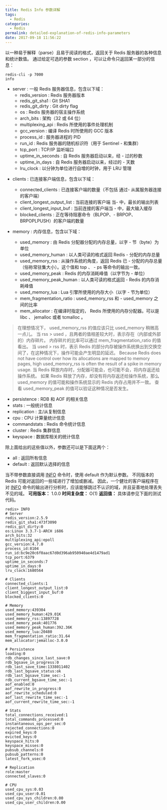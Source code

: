 ```yaml
---
title: Redis Info 参数详解
tags:
  - Redis
categories:
  - Redis
permalink: detailed-explanation-of-redis-info-parameters
date: 2017-09-18 11:56:22
---
```


以一种易于解释（parse）且易于阅读的格式，返回关于 Redis 服务器的各种信息和统计数值。
通过给定可选的参数 section ，可以让命令只返回某一部分的信息：

```
redis-cli -p 7000
info
```

- server : 一般 Redis 服务器信息，包含以下域：
    - redis_version : Redis 服务器版本
    - redis_git_sha1 : Git SHA1
    - redis_git_dirty : Git dirty flag
    - os : Redis 服务器的宿主操作系统
    - arch_bits : 架构（32 或 64 位）
    - multiplexing_api : Redis 所使用的事件处理机制
    - gcc_version : 编译 Redis 时所使用的 GCC 版本
    - process_id : 服务器进程的 PID
    - run_id : Redis 服务器的随机标识符（用于 Sentinel  - 和集群）
    - tcp_port : TCP/IP 监听端口
    - uptime_in_seconds : 自 Redis 服务器启动以来，经 - 过的秒数
    - uptime_in_days : 自 Redis 服务器启动以来，经过的  - 天数
    - lru_clock : 以分钟为单位进行自增的时钟，用于 LRU 管理

<!-- more -->

- clients : 已连接客户端信息，包含以下域：
    - connected_clients : 已连接客户端的数量（不包括 通过- 从属服务器连接的客户端）
    - client_longest_output_list : 当前连接的客户端 当- 中，最长的输出列表
    - client_longest_input_buf : 当前连接的客户端当  - 中，最大输入缓存
    - blocked_clients : 正在等待阻塞命令（BLPOP、- BRPOP、BRPOPLPUSH）的客户端的数量
    
- memory : 内存信息，包含以下域：
    - used_memory : 由 Redis 分配器分配的内存总量，以字 - 节（byte）为单位
    - used_memory_human : 以人类可读的格式返回 Redis    - 分配的内存总量
    - used_memory_rss : 从操作系统的角度，返回 Redis 已   - 分配的内存总量（俗称常驻集大小）。这个值和 top 、    - ps 等命令的输出一致。
    - used_memory_peak : Redis 的内存消耗峰值（以字节为   - 单位）
    - used_memory_peak_human : 以人类可读的格式返回     - Redis 的内存消耗峰值
    - used_memory_lua : Lua 引擎所使用的内存大小（以字 - 节为单位）
    - mem_fragmentation_ratio : used_memory_rss 和     - used_memory 之间的比率
    - mem_allocator : 在编译时指定的， Redis 所使用的内存分配器。可以是 libc 、 jemalloc 或者 tcmalloc 。



> 在理想情况下， used_memory_rss 的值应该只比 used_memory 稍微高一点儿。
当 rss > used ，且两者的值相差较大时，表示存在（内部或外部的）内存碎片。
内存碎片的比率可以通过 mem_fragmentation_ratio 的值看出。
当 used > rss 时，表示 Redis 的部分内存被操作系统换出到交换空间了，在这种情况下，操作可能会产生明显的延迟。
Because Redis does not have control over how its allocations are mapped to memory pages, high used_memory_rss is often the result of a spike in memory usage.
当 Redis 释放内存时，分配器可能会，也可能不会，将内存返还给操作系统。
如果 Redis 释放了内存，却没有将内存返还给操作系统，那么 used_memory 的值可能和操作系统显示的 Redis 内存占用并不一致。
查看 used_memory_peak 的值可以验证这种情况是否发生。

- persistence : RDB 和 AOF 的相关信息
- stats : 一般统计信息
- replication : 主/从复制信息
- cpu : CPU 计算量统计信息
- commandstats : Redis 命令统计信息
- cluster : Redis 集群信息
- keyspace : 数据库相关的统计信息

除上面给出的这些值以外，参数还可以是下面这两个：
- all : 返回所有信息
- default : 返回默认选择的信息

当不带参数直接调用 [INFO](http://redis.readthedocs.io/en/latest/server/info.html#info) 命令时，使用 default 作为默认参数。
不同版本的 Redis 可能对返回的一些域进行了增加或删减。
因此，一个健壮的客户端程序在对 [INFO](http://redis.readthedocs.io/en/latest/server/info.html#info) 命令的输出进行分析时，应该能够跳过不认识的域，并且妥善地处理丢失不见的域。
**可用版本：**
1.0.0
**时间复杂度：**
O(1)
**返回值：**
具体请参见下面的测试代码。
```
redis> INFO
# Server
redis_version:2.5.9
redis_git_sha1:473f3090
redis_git_dirty:0
os:Linux 3.3.7-1-ARCH i686
arch_bits:32
multiplexing_api:epoll
gcc_version:4.7.0
process_id:8104
run_id:bc9e20c6f0aac67d0d396ab950940ae4d1479ad1
tcp_port:6379
uptime_in_seconds:7
uptime_in_days:0
lru_clock:1680564

# Clients
connected_clients:1
client_longest_output_list:0
client_biggest_input_buf:0
blocked_clients:0

# Memory
used_memory:439304
used_memory_human:429.01K
used_memory_rss:13897728
used_memory_peak:401776
used_memory_peak_human:392.36K
used_memory_lua:20480
mem_fragmentation_ratio:31.64
mem_allocator:jemalloc-3.0.0

# Persistence
loading:0
rdb_changes_since_last_save:0
rdb_bgsave_in_progress:0
rdb_last_save_time:1338011402
rdb_last_bgsave_status:ok
rdb_last_bgsave_time_sec:-1
rdb_current_bgsave_time_sec:-1
aof_enabled:0
aof_rewrite_in_progress:0
aof_rewrite_scheduled:0
aof_last_rewrite_time_sec:-1
aof_current_rewrite_time_sec:-1

# Stats
total_connections_received:1
total_commands_processed:0
instantaneous_ops_per_sec:0
rejected_connections:0
expired_keys:0
evicted_keys:0
keyspace_hits:0
keyspace_misses:0
pubsub_channels:0
pubsub_patterns:0
latest_fork_usec:0

# Replication
role:master
connected_slaves:0

# CPU
used_cpu_sys:0.03
used_cpu_user:0.01
used_cpu_sys_children:0.00
used_cpu_user_children:0.00
```